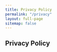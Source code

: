 ```yaml
---
title: Privacy Policy
permalink: "/privacy"
layout: full-page
sitemap: false
---
```


## Privacy Policy

